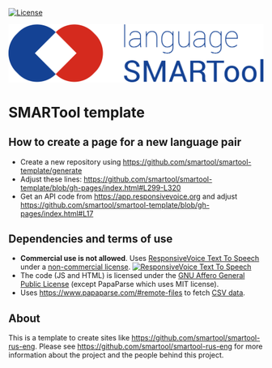 
[![License](https://img.shields.io/badge/license-%20AGPL-blue.svg)](LICENSE)

![language SMARTool](img/language_SMARTool_logo.png "language SMARTool")


# SMARTool template

## How to create a page for a new language pair

- Create a new repository using https://github.com/smartool/smartool-template/generate
- Adjust these lines: https://github.com/smartool/smartool-template/blob/gh-pages/index.html#L299-L320
- Get an API code from https://app.responsivevoice.org and adjust https://github.com/smartool/smartool-template/blob/gh-pages/index.html#L17


## Dependencies and terms of use

- **Commercial use is not allowed**. Uses
  [ResponsiveVoice Text To Speech](https://responsivevoice.org)
  under a [non-commercial license](https://creativecommons.org/licenses/by-nc-nd/4.0/).
  <a href="https://responsivevoice.org">
    <img title="ResponsiveVoice Text To Speech"
         src="https://responsivevoice.org/wp-content/uploads/2014/08/120x31.png" />
  </a>
- The code (JS and HTML) is licensed under the
  [GNU Affero General Public License](https://www.gnu.org/licenses/agpl-3.0.en.html)
  (except PapaParse which uses MIT license).
- Uses https://www.papaparse.com/#remote-files to fetch [CSV data](https://github.com/smartool/data-rus-eng).


## About

This is a template to create sites like
https://github.com/smartool/smartool-rus-eng.  Please see
https://github.com/smartool/smartool-rus-eng for more information about the
project and the people behind this project.
